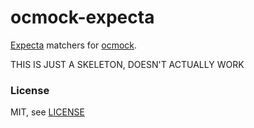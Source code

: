 ocmock-expecta
==============

[Expecta](https://github.com/specta/expecta) matchers for [ocmock](https://github.com/erikdoe/ocmock).

THIS IS JUST A SKELETON, DOESN'T ACTUALLY WORK

### License

MIT, see [LICENSE](LICENSE.md)
